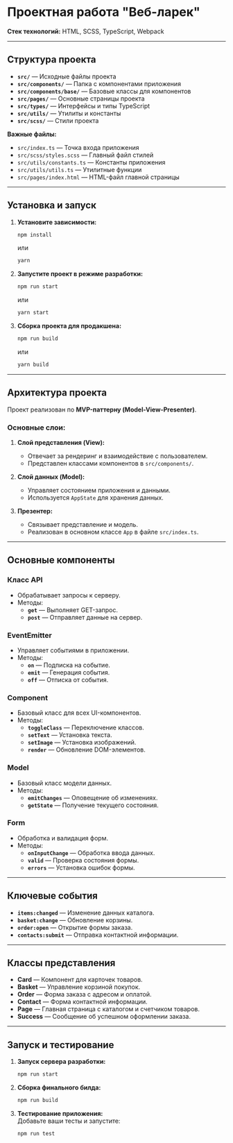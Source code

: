 # Проектная работа "Веб-ларек"

**Стек технологий:** HTML, SCSS, TypeScript, Webpack

---

## Структура проекта

- **`src/`** — Исходные файлы проекта  
- **`src/components/`** — Папка с компонентами приложения  
- **`src/components/base/`** — Базовые классы для компонентов  
- **`src/pages/`** — Основные страницы проекта  
- **`src/types/`** — Интерфейсы и типы TypeScript  
- **`src/utils/`** — Утилиты и константы  
- **`src/scss/`** — Стили проекта  

**Важные файлы:**  
- `src/index.ts` — Точка входа приложения  
- `src/scss/styles.scss` — Главный файл стилей  
- `src/utils/constants.ts` — Константы приложения  
- `src/utils/utils.ts` — Утилитные функции  
- `src/pages/index.html` — HTML-файл главной страницы  

---

## Установка и запуск

1. **Установите зависимости:**  
   ```bash
   npm install
   ```  
   или  
   ```bash
   yarn
   ```  

2. **Запустите проект в режиме разработки:**  
   ```bash
   npm run start
   ```  
   или  
   ```bash
   yarn start
   ```  

3. **Сборка проекта для продакшена:**  
   ```bash
   npm run build
   ```  
   или  
   ```bash
   yarn build
   ```

---

## Архитектура проекта

Проект реализован по **MVP-паттерну (Model-View-Presenter)**.  

### **Основные слои:**  
1. **Слой представления (View):**  
   - Отвечает за рендеринг и взаимодействие с пользователем.  
   - Представлен классами компонентов в `src/components/`.  

2. **Слой данных (Model):**  
   - Управляет состоянием приложения и данными.  
   - Используется `AppState` для хранения данных.  

3. **Презентер:**  
   - Связывает представление и модель.  
   - Реализован в основном классе `App` в файле `src/index.ts`.  

---

## Основные компоненты

### **Класс API**
- Обрабатывает запросы к серверу.
- Методы:  
  - **`get`** — Выполняет GET-запрос.  
  - **`post`** — Отправляет данные на сервер.  

### **EventEmitter**
- Управляет событиями в приложении.  
- Методы:  
  - **`on`** — Подписка на событие.  
  - **`emit`** — Генерация события.  
  - **`off`** — Отписка от события.  

### **Component<T>**
- Базовый класс для всех UI-компонентов.  
- Методы:  
  - **`toggleClass`** — Переключение классов.  
  - **`setText`** — Установка текста.  
  - **`setImage`** — Установка изображений.  
  - **`render`** — Обновление DOM-элементов.  

### **Model<T>**
- Базовый класс модели данных.  
- Методы:  
  - **`emitChanges`** — Оповещение об изменениях.  
  - **`getState`** — Получение текущего состояния.  

### **Form<T>**
- Обработка и валидация форм.  
- Методы:  
  - **`onInputChange`** — Обработка ввода данных.  
  - **`valid`** — Проверка состояния формы.  
  - **`errors`** — Установка ошибок формы.  

---

## Ключевые события

- **`items:changed`** — Изменение данных каталога.  
- **`basket:change`** — Обновление корзины.  
- **`order:open`** — Открытие формы заказа.  
- **`contacts:submit`** — Отправка контактной информации.  

---

## Классы представления

- **Card** — Компонент для карточек товаров.  
- **Basket** — Управление корзиной покупок.  
- **Order** — Форма заказа с адресом и оплатой.  
- **Contact** — Форма контактной информации.  
- **Page** — Главная страница с каталогом и счетчиком товаров.  
- **Success** — Сообщение об успешном оформлении заказа.

---

## Запуск и тестирование

1. **Запуск сервера разработки:**  
   ```bash
   npm run start
   ```  
2. **Сборка финального билда:**  
   ```bash
   npm run build
   ```  
3. **Тестирование приложения:**  
   Добавьте ваши тесты и запустите:  
   ```bash
   npm run test
   ```
